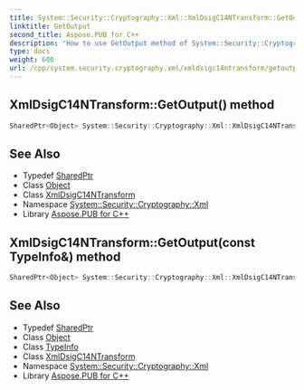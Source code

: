 ```yaml
---
title: System::Security::Cryptography::Xml::XmlDsigC14NTransform::GetOutput method
linktitle: GetOutput
second_title: Aspose.PUB for C++
description: 'How to use GetOutput method of System::Security::Cryptography::Xml::XmlDsigC14NTransform class in C++.'
type: docs
weight: 600
url: /cpp/system.security.cryptography.xml/xmldsigc14ntransform/getoutput/
---
```

## XmlDsigC14NTransform::GetOutput() method




```cpp
SharedPtr<Object> System::Security::Cryptography::Xml::XmlDsigC14NTransform::GetOutput() override
```

## See Also

* Typedef [SharedPtr](../../../system/sharedptr/)
* Class [Object](../../../system/object/)
* Class [XmlDsigC14NTransform](../)
* Namespace [System::Security::Cryptography::Xml](../../)
* Library [Aspose.PUB for C++](../../../)
## XmlDsigC14NTransform::GetOutput(const TypeInfo\&) method




```cpp
SharedPtr<Object> System::Security::Cryptography::Xml::XmlDsigC14NTransform::GetOutput(const TypeInfo &type) override
```

## See Also

* Typedef [SharedPtr](../../../system/sharedptr/)
* Class [Object](../../../system/object/)
* Class [TypeInfo](../../../system/typeinfo/)
* Class [XmlDsigC14NTransform](../)
* Namespace [System::Security::Cryptography::Xml](../../)
* Library [Aspose.PUB for C++](../../../)
